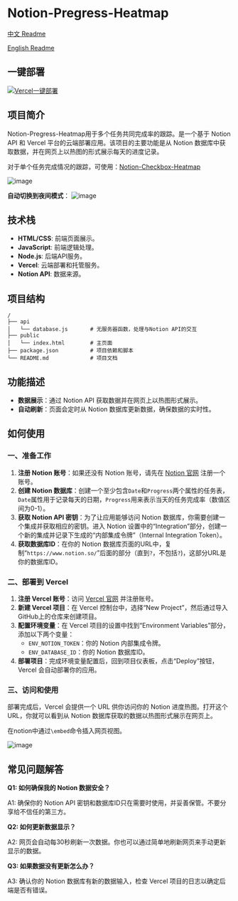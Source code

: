# Notion-Pregress-Heatmap

[中文 Readme](README.md)

[English Readme](README_EN.md)

## 一键部署
[![Vercel一键部署](https://vercel.com/button)](https://vercel.com/new/clone?repository-url=https%3A%2F%2Fgithub.com%2FZippland%2FNotion-Progress-Heatmap&env=ENV_DATABASE_ID&env=ENV_NOTION_TOKEN&project-name=notion-progress-heatmap&repository-name=notion-progress-heatmap)

## 项目简介

Notion-Pregress-Heatmap用于多个任务共同完成率的跟踪。是一个基于 Notion API 和 Vercel 平台的云端部署应用。该项目的主要功能是从 Notion 数据库中获取数据，并在网页上以热图的形式展示每天的进度记录。

对于单个任务完成情况的跟踪，可使用：[Notion-Checkbox-Heatmap](https://github.com/Zippland/Notion-Checkbox-Heatmap)

![image](https://github.com/Zippland/Notion-Progress-Heatmap/assets/126135306/63b0375e-7526-4863-8a87-cf56dcf75047)

**自动切换到夜间模式**：
![image](https://github.com/Zippland/Notion-Progress-Heatmap/assets/126135306/c89ac7d2-11de-451a-affc-002eff60d0c3)








## 技术栈

- **HTML/CSS**: 前端页面展示。
- **JavaScript**: 前端逻辑处理。
- **Node.js**: 后端API服务。
- **Vercel**: 云端部署和托管服务。
- **Notion API**: 数据来源。

## 项目结构

```
/
├── api
│   └── database.js       # 无服务器函数，处理与Notion API的交互
├── public
│   └── index.html        # 主页面
├── package.json          # 项目依赖和脚本
└── README.md             # 项目文档
```

## 功能描述

- **数据展示**：通过 Notion API 获取数据并在网页上以热图形式展示。
- **自动刷新**：页面会定时从 Notion 数据库更新数据，确保数据的实时性。

## 如何使用

### 一、准备工作

1. **注册 Notion 账号**：如果还没有 Notion 账号，请先在 [Notion 官网](https://www.notion.so/) 注册一个账号。
2. **创建 Notion 数据库**：创建一个至少包含`Date`和`Progress`两个属性的任务表，`Date`属性用于记录每天的日期，`Progress`用来表示当天的任务完成率（数值区间为0-1）。
3. **获取 Notion API 密钥**：为了让应用能够访问 Notion 数据库，你需要创建一个集成并获取相应的密钥。进入 Notion 设置中的“Integration”部分，创建一个新的集成并记录下生成的“内部集成令牌”（Internal Integration Token）。
4. **获取数据库ID**：在你的 Notion 数据库页面的URL中，复制“`https://www.notion.so/`”后面的部分（直到`?`，不包括`?`)，这部分URL是你的数据库ID。

### 二、部署到 Vercel

1. **注册 Vercel 账号**：访问 [Vercel 官网](https://vercel.com/) 并注册账号。
2. **新建 Vercel 项目**：在 Vercel 控制台中，选择“New Project”，然后通过导入 GitHub上的仓库来创建项目。
3. **配置环境变量**：在 Vercel 项目的设置中找到“Environment Variables”部分，添加以下两个变量：
   - `ENV_NOTION_TOKEN`：你的 Notion 内部集成令牌。
   - `ENV_DATABASE_ID`：你的 Notion 数据库ID。
4. **部署项目**：完成环境变量配置后，回到项目仪表板，点击“Deploy”按钮，Vercel 会自动部署你的应用。

### 三、访问和使用

部署完成后，Vercel 会提供一个 URL 供你访问你的 Notion 进度热图。打开这个 URL，你就可以看到从 Notion 数据库获取的数据以热图形式展示在网页上。

在notion中通过`\embed`命令插入网页视图。

![image](https://github.com/Zippland/Notion-Progress-Heatmap/assets/126135306/9298c5aa-bd5e-49d2-979f-546f3bf469f0)


## 常见问题解答

**Q1: 如何确保我的 Notion 数据安全？**

A1: 确保你的 Notion API 密钥和数据库ID只在需要时使用，并妥善保管。不要分享给不信任的第三方。

**Q2: 如何更新数据显示？**

A2: 网页会自动每30秒刷新一次数据。你也可以通过简单地刷新网页来手动更新显示的数据。

**Q3: 如果数据没有更新怎么办？**

A3: 确认你的 Notion 数据库有新的数据输入，检查 Vercel 项目的日志以确定后端是否有错误。
